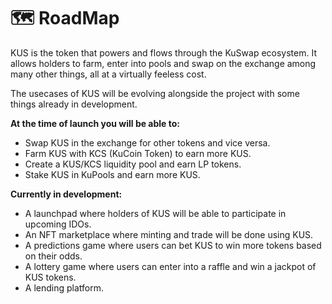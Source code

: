 # 🗺 RoadMap

KUS is the token that powers and flows through the KuSwap ecosystem. It allows holders to farm, enter into pools and swap on the exchange among many other things, all at a virtually feeless cost.

The usecases of KUS will be evolving alongside the project with some things already in development.

**At the time of launch you will be able to:**

* Swap KUS in the exchange for other tokens and vice versa.
* Farm KUS with KCS \(KuCoin Token\) to earn more KUS.
* Create a KUS/KCS liquidity pool and earn LP tokens.
* Stake KUS in KuPools and earn more KUS.

**Currently in development:**

* A launchpad where holders of KUS will be able to participate in upcoming IDOs.
* An NFT marketplace where minting and trade will be done using KUS.
* A predictions game where users can bet KUS to win more tokens based on their odds.
* A lottery game where users can enter into a raffle and win a jackpot of KUS tokens.
* A lending platform.

